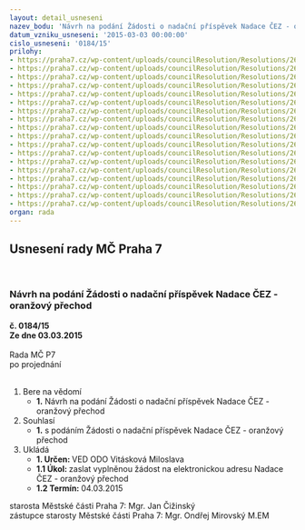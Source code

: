 ```yaml
---
layout: detail_usneseni
nazev_bodu: 'Návrh na podání Žádosti o nadační příspěvek Nadace ČEZ - oranžový přechod '
datum_vzniku_usneseni: '2015-03-03 00:00:00'
cislo_usneseni: '0184/15'
prilohy:
- https://praha7.cz/wp-content/uploads/councilResolution/Resolutions/26664/11-15-d%c5%afvodov%c3%a1_zpr%c3%a1va_opraven%c3%a1.doc
- https://praha7.cz/wp-content/uploads/councilResolution/Resolutions/26664/11-15-podm%c3%adnky_1.jpg
- https://praha7.cz/wp-content/uploads/councilResolution/Resolutions/26664/11-15-podm%c3%adnky_2.jpg
- https://praha7.cz/wp-content/uploads/councilResolution/Resolutions/26664/11-15-podm%c3%adnky_3.jpg
- https://praha7.cz/wp-content/uploads/councilResolution/Resolutions/26664/11-15-postup_1.jpg
- https://praha7.cz/wp-content/uploads/councilResolution/Resolutions/26664/11-15-postup_2.jpg
- https://praha7.cz/wp-content/uploads/councilResolution/Resolutions/26664/11-15-postup_3.jpg
- https://praha7.cz/wp-content/uploads/councilResolution/Resolutions/26664/11-15-postup_4.jpg
- https://praha7.cz/wp-content/uploads/councilResolution/Resolutions/26664/11-15-postup_5.jpg
- https://praha7.cz/wp-content/uploads/councilResolution/Resolutions/26664/11-15-postup_6.jpg
- https://praha7.cz/wp-content/uploads/councilResolution/Resolutions/26664/11-15-kosteln%c3%ad_tabulka.jpg
- https://praha7.cz/wp-content/uploads/councilResolution/Resolutions/26664/11-15-grant072.pdf
- https://praha7.cz/wp-content/uploads/councilResolution/Resolutions/26664/11-15-grant073.pdf
- https://praha7.cz/wp-content/uploads/councilResolution/Resolutions/26664/11-15-grant074.pdf
- https://praha7.cz/wp-content/uploads/councilResolution/Resolutions/26664/11-15-grant075.pdf
- https://praha7.cz/wp-content/uploads/councilResolution/Resolutions/26664/11-15-grant076.pdf
- https://praha7.cz/wp-content/uploads/councilResolution/Resolutions/26664/11-15-grant077.pdf
- https://praha7.cz/wp-content/uploads/councilResolution/Resolutions/26664/11-15-grant078.pdf
organ: rada
---
```

<div id="ucUsn_pList" class="usn">
	<span><h2>Usnesení rady MČ Praha 7 </h2>
<br></span><div class="standBody">
<span><h3>Návrh na podání Žádosti o nadační příspěvek Nadace ČEZ - oranžový přechod </h3></span><div class="center">
		<strong>č. 0184/15</strong><br>
	</div>
<div class="center">
		<strong>Ze dne 03.03.2015</strong><br><br>
	</div>Rada MČ P7<br> po projednání<br><br><ol>
<li>Bere na vědomí<ul><li>
<strong>1.</strong> Návrh na podání Žádosti o nadační příspěvek Nadace ČEZ - oranžový přechod </li></ul>
</li>
<li>Souhlasí<ul><li>
<strong>1.</strong> s podáním Žádosti o nadační příspěvek Nadace ČEZ - oranžový přechod </li></ul>
</li>
<li>Ukládá<ul>
<li>
<strong>1. Určen: </strong>VED ODO Vitásková Miloslava</li>
<li>
<strong>1.1 Úkol: </strong>zaslat vyplněnou žádost na elektronickou adresu Nadace ČEZ - oranžový přechod </li>
<li>
<strong>1.2 Termín: </strong>04.03.2015</li>
</ul>
</li>
</ol>starosta Městské části Praha 7: Mgr. Jan Čižinský<br>zástupce starosty Městské části Praha 7: Mgr. Ondřej Mirovský M.EM 
</div>
</div>